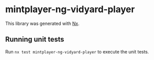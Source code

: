 # mintplayer-ng-vidyard-player

This library was generated with [Nx](https://nx.dev).

## Running unit tests

Run `nx test mintplayer-ng-vidyard-player` to execute the unit tests.

